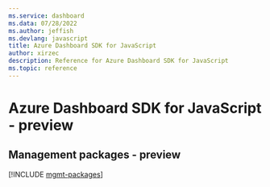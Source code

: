 ```yaml
---
ms.service: dashboard
ms.data: 07/28/2022
ms.author: jeffish
ms.devlang: javascript
title: Azure Dashboard SDK for JavaScript
author: xirzec
description: Reference for Azure Dashboard SDK for JavaScript
ms.topic: reference
---
```

# Azure Dashboard SDK for JavaScript - preview

## Management packages - preview
[!INCLUDE [mgmt-packages](dashboard-mgmt-index.md)]